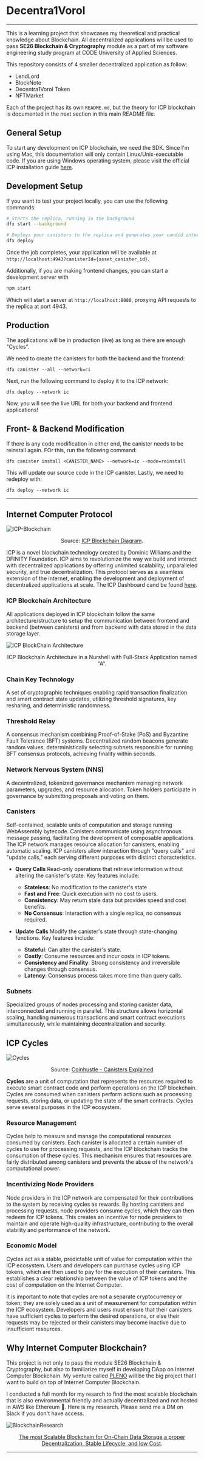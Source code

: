 # Decentra1Vorol

---

This is a learning project that showcases my theoretical and practical knowledge about Blockchain. All decentralized applications will be used to pass **SE26 Blockchain & Cryptography** module as a part of my software engineering study program at CODE University of Applied Sciences.

This repository consists of 4 smaller decentralized application as follow:

* LendLord
* BlockNote
* Decentra1Vorol Token
* NFTMarket

Each of the project has its own `README.md`, but the theory for ICP blockchain is documented in the next section in this main README file.

## General Setup

To start any development on ICP blockchain, we need the SDK. Since I'm using Mac, this documentation will only contain Linux/Unix-executable code. If you are using Windows operating system, please visit the official ICP installation guide [here](https://internetcomputer.org/docs/current/developer-docs/setup/install/).

## Development Setup

If you want to test your project locally, you can use the following commands:

```bash
# Starts the replica, running in the background
dfx start --background

# Deploys your canisters to the replica and generates your candid interface
dfx deploy
```

Once the job completes, your application will be available at `http://localhost:4943?canisterId={asset_canister_id}`.

Additionally, if you are making frontend changes, you can start a development server with

```bash
npm start
```

Which will start a server at `http://localhost:8080`, proxying API requests to the replica at port 4943.

## Production

The applications will be in production (live) as long as there are enough "Cycles".

We need to create the canisters for both the backend and the frontend:

```shell
dfx canister --all --network=ci
```

Next, run the following command to deploy it to the ICP network:

```shell
dfx deploy --network ic
```

Now, you will see the live URL for both your backend and frontend applications!

## Front- & Backend Modification

If there is any code modification in either end, the canister needs to be reinstall again. FOr this, run the following command:

```shell
dfx canister install <CANISTER_NAME> --network=ic --mode=reinstall
```

This will update our source code in the ICP canister. Lastly, we need to redeploy with:

```shell
dfx deploy --network ic
```

---

## Internet Computer Protocol

![ICP-Blockchain](Assets/ICP-Blockchain.jpg)
<p align=center>Source: <a href="https://internetcomputer.org/docs/current/home">ICP Blockchain Diagram</a>.</p>

ICP is a novel blockchain technology created by Dominic Williams and the DFINITY Foundation. ICP aims to revolutionize the way we build and interact with decentralized applications by offering unlimited scalability, unparalleled security, and true decentralization. This protocol serves as a seamless extension of the internet, enabling the development and deployment of decentralized applications at scale. The ICP Dashboard cand be found [here](https://dashboard.internetcomputer.org/).

### ICP Blockchain Architecture

All applications deployed in ICP blockchain follow the same architecture/structure to setup the communication between frontend and backend (between canisters) and from backend with data stored in the data storage layer.

![ICP BlockChain Architecture](Assets/ICPBlockchainDiagram.jpg)
<p align=center>ICP Blockchain Architecture in a Nurshell with Full-Stack Application named "A".</p>

### Chain Key Technology

A set of cryptographic techniques enabling rapid transaction finalization and smart contract state updates, utilizing threshold signatures, key resharing, and deterministic randomness.

### Threshold Relay

A consensus mechanism combining Proof-of-Stake (PoS) and Byzantine Fault Tolerance (BFT) systems. Decentralized random beacons generate random values, deterministically selecting subnets responsible for running BFT consensus protocols, achieving finality within seconds.

### Network Nervous System (NNS)

A decentralized, tokenized governance mechanism managing network parameters, upgrades, and resource allocation. Token holders participate in governance by submitting proposals and voting on them.

### Canisters

Self-contained, scalable units of computation and storage running WebAssembly bytecode. Canisters communicate using asynchronous message passing, facilitating the development of composable applications. The ICP network manages resource allocation for canisters, enabling automatic scaling. ICP canisters allow interaction through "query calls" and "update calls," each serving different purposes with distinct characteristics.

* **Query Calls**
Read-only operations that retrieve information without altering the canister's state. Key features include:
  * **Stateless**: No modification to the canister's state
  * **Fast and Free**: Quick execution with no cost to users.
  * **Consistency**: May return stale data but provides speed and cost benefits.
  * **No Consensus**: Interaction with a single replica, no consensus required.

* **Update Calls**
Modify the canister's state through state-changing functions. Key features include:
  * **Stateful**: Can alter the canister's state.
  * **Costly**: Consume resources and incur costs in ICP tokens.
  * **Consistency and Finality**: Strong consistency and irreversible changes through consensus.
  * **Latency**: Consensus process takes more time than query calls.

### Subnets

Specialized groups of nodes processing and storing canister data, interconnected and running in parallel. This structure allows horizontal scaling, handling numerous transactions and smart contract executions simultaneously, while maintaining decentralization and security.

## ICP Cycles

![Cycles](Assets/Cycles.jpg)
<p align=center>Source: <a href="https://www.coinhustle.com/canisters-explained-an-evolution-of-smart-contracts/">Coinhustle - Canisters Explained</a></p>

**Cycles** are a unit of computation that represents the resources required to execute smart contract code and perform operations on the ICP blockchain. Cycles are consumed when canisters perform actions such as processing requests, storing data, or updating the state of the smart contracts. Cycles serve several purposes in the ICP ecosystem.

### Resource Management

Cycles help to measure and manage the computational resources consumed by canisters. Each canister is allocated a certain number of cycles to use for processing requests, and the ICP blockchain tracks the consumption of these cycles. This mechanism ensures that resources are fairly distributed among canisters and prevents the abuse of the network's computational power.

### Incentivizing Node Providers

Node providers in the ICP network are compensated for their contributions to the system by receiving cycles as rewards. By hosting canisters and processing requests, node providers consume cycles, which they can then redeem for ICP tokens. This creates an incentive for node providers to maintain and operate high-quality infrastructure, contributing to the overall stability and performance of the network.

### Economic Model

Cycles act as a stable, predictable unit of value for computation within the ICP ecosystem. Users and developers can purchase cycles using ICP tokens, which are then used to pay for the execution of their canisters. This establishes a clear relationship between the value of ICP tokens and the cost of computation on the Internet Computer.

It is important to note that cycles are not a separate cryptocurrency or token; they are solely used as a unit of measurement for computation within the ICP ecosystem. Developers and users must ensure that their canisters have sufficient cycles to perform the desired operations, or else their requests may be rejected or their canisters may become inactive due to insufficient resources.

## Why Internet Computer Blockchain?

This project is not only to pass the module SE26 Blockchain & Cryptography, but also to familiarize myself in developing DApp on Internet Computer Blockchain. My venture called [PLENO](https://pleno.earth) will be the big project that I want to build on top of Internet Computer Blockchain.

I conducted a full month for my resarch to find the most scalable blockchain that is also environmental friendly and actually decentralized and not hosted in AWS like Ethereum 😬. Here is my research. Please send me a DM on Slack if you don't have access.

![BlockchainResearch](Assets/BlockchainResearch.jpg)
<p align=center><a href="https://docs.google.com/spreadsheets/d/1iUhIPrJHUt_WalwPsJg3h37VgPjTyGr6gn9K3gpGcvk/edit?usp=sharing">The most Scalable Blockchain for On-Chain Data Storage,a proper Decentralization, Stable Lifecycle, and low Cost</a>.</p>

---

